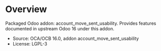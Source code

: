 # Overview

Packaged Odoo addon: account_move_sent_usability. Provides features documented in upstream Odoo 16 under this addon.

- Source: OCA/OCB 16.0, addon account_move_sent_usability
- License: LGPL-3
